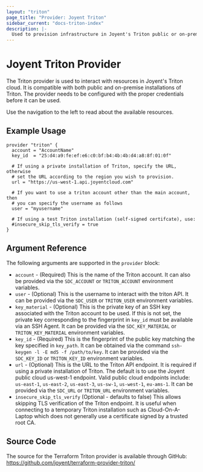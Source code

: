 ```yaml
---
layout: "triton"
page_title: "Provider: Joyent Triton"
sidebar_current: "docs-triton-index"
description: |-
  Used to provision infrastructure in Joyent's Triton public or on-premise clouds.
---
```


# Joyent Triton Provider

The Triton provider is used to interact with resources in Joyent's Triton cloud. It is compatible with both public and on-premise installations of Triton. The provider needs to be configured with the proper credentials before it can be used.

Use the navigation to the left to read about the available resources.

## Example Usage

```hcl
provider "triton" {
  account = "AccountName"
  key_id  = "25:d4:a9:fe:ef:e6:c0:bf:b4:4b:4b:d4:a8:8f:01:0f"

  # If using a private installation of Triton, specify the URL, otherwise
  # set the URL according to the region you wish to provision.
  url = "https://us-west-1.api.joyentcloud.com"

  # If you want to use a triton account other than the main account, then
  # you can specify the username as follows
  user = "myusername"

  # If using a test Triton installation (self-signed certifcate), use:
  #insecure_skip_tls_verify = true
}
```

## Argument Reference

The following arguments are supported in the `provider` block:

* `account` - (Required) This is the name of the Triton account. It can also be
provided via the `SDC_ACCOUNT` or `TRITON_ACCOUNT` environment variables.
* `user` - (Optional) This is the username to interact with the triton API. It
can be provided via the `SDC_USER` or `TRITON_USER` environment variables.
* `key_material` - (Optional) This is the private key of an SSH key associated
with the Triton account to be used. If this is not set, the private key corresponding
to the fingerprint in `key_id` must be available via an SSH Agent. It can be provided
via the `SDC_KEY_MATERIAL` or `TRITON_KEY_MATERIAL` environment variables.
* `key_id` - (Required) This is the fingerprint of the public key matching the key
specified in `key_path`. It can be obtained via the command `ssh-keygen -l -E md5 -f /path/to/key`.
It can be provided via the `SDC_KEY_ID` or `TRITON_KEY_ID` environment variables.
* `url` - (Optional) This is the URL to the Triton API endpoint. It is required
if using a private installation of Triton. The default is to use the Joyent public
cloud us-west-1 endpoint. Valid public cloud endpoints include: `us-east-1`, `us-east-2`,
`us-east-3`, `us-sw-1`, `us-west-1`, `eu-ams-1`. It can be provided
via the `SDC_URL` or `TRITON_URL` environment variables.
* `insecure_skip_tls_verify` (Optional - defaults to false) This allows skipping
TLS verification of the Triton endpoint. It is useful when connecting to a temporary
Triton installation such as Cloud-On-A-Laptop which does not generally use a certificate
signed by a trusted root CA.

## Source Code

The source for the Terraform Triton provider is available through GitHub:
https://github.com/joyent/terraform-provider-triton/
